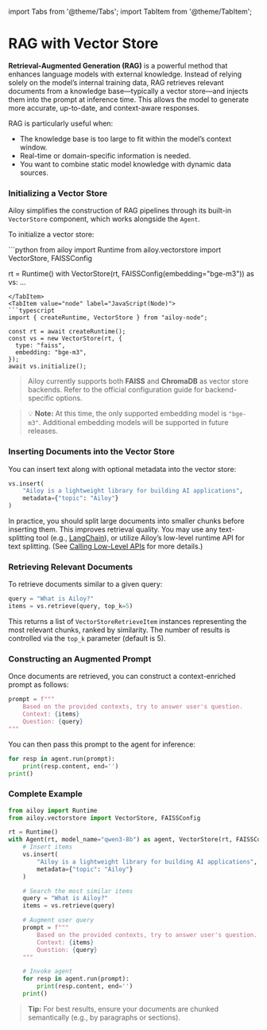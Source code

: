 import Tabs from '@theme/Tabs';
import TabItem from '@theme/TabItem';

# RAG with Vector Store

**Retrieval-Augmented Generation (RAG)** is a powerful method that enhances language models with external knowledge. Instead of relying solely on the model’s internal training data, RAG retrieves relevant documents from a knowledge base—typically a vector store—and injects them into the prompt at inference time. This allows the model to generate more accurate, up-to-date, and context-aware responses.

RAG is particularly useful when:

* The knowledge base is too large to fit within the model’s context window.
* Real-time or domain-specific information is needed.
* You want to combine static model knowledge with dynamic data sources.

### Initializing a Vector Store

Ailoy simplifies the construction of RAG pipelines through its built-in `VectorStore` component, which works alongside the `Agent`.

To initialize a vector store:

<Tabs>
<TabItem value="py" label="Python">
```python
from ailoy import Runtime
from ailoy.vectorstore import VectorStore, FAISSConfig

rt = Runtime()
with VectorStore(rt, FAISSConfig(embedding="bge-m3")) as vs:
    ...
```
</TabItem>
<TabItem value="node" label="JavaScript(Node)">
```typescript
import { createRuntime, VectorStore } from "ailoy-node";

const rt = await createRuntime();
const vs = new VectorStore(rt, {
  type: "faiss",
  embedding: "bge-m3",
});
await vs.initialize();
```
</TabItem>
</Tabs>

> Ailoy currently supports both **FAISS** and **ChromaDB** as vector store backends.
> Refer to the official configuration guide for backend-specific options.

> 💡 **Note:** At this time, the only supported embedding model is `"bge-m3"`.
> Additional embedding models will be supported in future releases.

### Inserting Documents into the Vector Store

You can insert text along with optional metadata into the vector store:

```python
vs.insert(
    "Ailoy is a lightweight library for building AI applications", 
    metadata={"topic": "Ailoy"}
)
```

In practice, you should split large documents into smaller chunks before inserting them. This improves retrieval quality. You may use any text-splitting tool (e.g., [LangChain](https://python.langchain.com/docs/concepts/text_splitters/)), or utilize Ailoy’s low-level runtime API for text splitting. (See [Calling Low-Level APIs](./calling-low-level-apis.md) for more details.)

### Retrieving Relevant Documents

To retrieve documents similar to a given query:

```python
query = "What is Ailoy?"
items = vs.retrieve(query, top_k=5)
```

This returns a list of `VectorStoreRetrieveItem` instances representing the most relevant chunks, ranked by similarity. The number of results is controlled via the `top_k` parameter (default is 5).

### Constructing an Augmented Prompt

Once documents are retrieved, you can construct a context-enriched prompt as follows:

```python
prompt = f"""
    Based on the provided contexts, try to answer user's question.
    Context: {items}
    Question: {query}
"""
```

You can then pass this prompt to the agent for inference:

```python
for resp in agent.run(prompt):
    print(resp.content, end='')
print()
```

### Complete Example

```python
from ailoy import Runtime
from ailoy.vectorstore import VectorStore, FAISSConfig

rt = Runtime()
with Agent(rt, model_name="qwen3-8b") as agent, VectorStore(rt, FAISSConfig(embedding="bge-m3")) as vs:
    # Insert items
    vs.insert(
        "Ailoy is a lightweight library for building AI applications", 
        metadata={"topic": "Ailoy"}
    )

    # Search the most similar items
    query = "What is Ailoy?"
    items = vs.retrieve(query)

    # Augment user query
    prompt = f"""
        Based on the provided contexts, try to answer user's question.
        Context: {items}
        Question: {query}
    """

    # Invoke agent
    for resp in agent.run(prompt):
        print(resp.content, end='')
    print()
```

> **Tip:** For best results, ensure your documents are chunked semantically (e.g., by paragraphs or sections).
